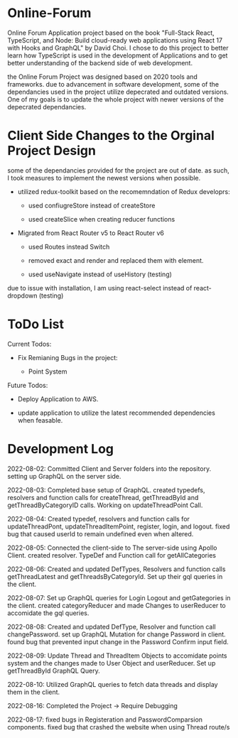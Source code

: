 # Online-Forum
Online Forum Application project based on the book "Full-Stack React, TypeScript, and Node: Build cloud-ready web applications using React 17 with Hooks and GraphQL" by David Choi. I chose to do this project to better learn how TypeScript is used in the development of Applications and to get better understanding of the backend side of web development. 

the Online Forum Project was designed based on 2020 tools and frameworks. due to advancement in software development, some of the dependancies used in the project utilize depecrated and outdated versions. One of my goals is to update the whole project with newer versions of the depecrated dependancies.  

# Client Side Changes to the Orginal Project Design

some of the dependancies provided for the project are out of date. as such, I took measures to implement the newest versions when possible.

  - utilized redux-toolkit based on the recomemndation of Redux developrs:

    - used confiugreStore instead of createStore

    - used createSlice when creating reducer functions

  - Migrated from React Router v5 to React Router v6

    - used Routes instead Switch 

    - removed exact and render and replaced them with element.

    - used useNavigate instead of useHistory (testing)
    
due to issue with installation, I am using react-select instead of react-dropdown (testing)

# ToDo List

Current Todos:

  - Fix Remianing Bugs in the project:
  
      - Point System

Future Todos:

  - Deploy Application to AWS.
  
  - update application to utilize the latest recommended dependencies when feasable.
  
  
  
# Development Log
2022-08-02: Committed Client and Server folders into the repository. setting up GraphQL on the server side.

2022-08-03: Completed base setup of GraphQL. created typedefs, resolvers and function calls for createThread, getThreadById and getThreadByCategoryID calls. Working on updateThreadPoint Call.

2022-08-04: Created typedef, resolvers and function calls for updateThreadPont, updateThreadItemPoint, register, login, and logout. fixed bug that caused userId to remain undefined even when altered.

2022-08-05: Connected the client-side to The server-side using Apollo Client.  created resolver. TypeDef and Function call for getAllCategories

2022-08-06: Created and updated DefTypes, Resolvers and function calls getThreadLatest and getThreadsByCategoryId. Set up their gql queries in the client.

2022-08-07: Set up  GraphQL queries for Login Logout and getGategories in the client. created categoryReducer and made Changes to userReducer to accomidate the gql queries.

2022-08-08:   Created and updated DefType, Resolver and function call changePassword. set up GraphQL Mutation for change Password in client. found bug that prevented input change in the Password Confirm input field.

2022-08-09: Update Thread and ThreadItem Objects to accomidate points system and the changes made to User Object and userReducer. Set up getThreadById GraphQL Query.

2022-08-10: Utilized GraphQL queries to fetch data threads and display them in the client. 

2022-08-16: Completed the Project -> Require Debugging

2022-08-17: fixed bugs in Registeration and PasswordComparsion components. fixed bug that crashed the website when using Thread route/s


